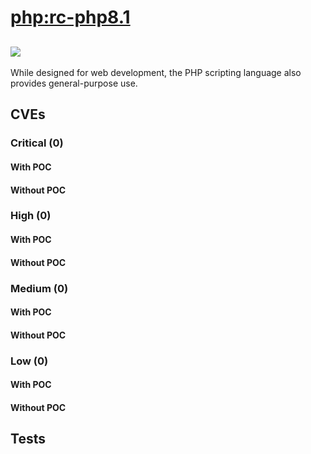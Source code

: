 # [php:rc-php8.1](https://hub.docker.com/_/php?tab=tags)
![](https://img.shields.io/static/v1?label=tag&message=rc-php8.1&color=blue)
---
<p>
While designed for web development, the PHP scripting language also provides general-purpose use.
</p>

## CVEs
### Critical (0)
#### With POC

#### Without POC


### High (0)
#### With POC

#### Without POC


### Medium (0)
#### With POC

#### Without POC


### Low (0)
#### With POC

#### Without POC


## Tests
